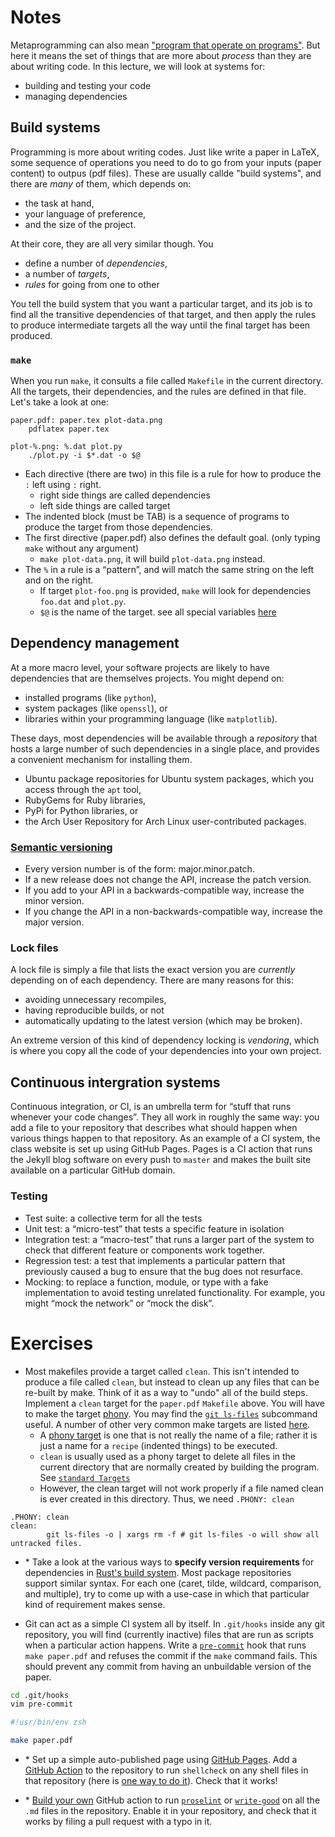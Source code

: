 # Notes
Metaprogramming can also mean ["program that operate on programs"](https://en.wikipedia.org/wiki/Metaprogramming). But here it means the set of things that are more about _process_ than they are about writing code. In this lecture, we will look at systems for:
- building and testing your code
- managing dependencies

## Build systems
Programming is more about writing codes. Just like write a paper in LaTeX, some sequence of operations you need to do to go from your inputs (paper content) to outpus (pdf files). These are usually callde "build systems", and there are _many_ of them, which depends on:
- the task at hand,
- your language of preference,
- and the size of the project.

At their core, they are all very similar though. You
- define a number of _dependencies_,
- a number of _targets_,
- _rules_ for going from one to other

You tell the build system that you want a particular target, and its job is to find all the transitive dependencies of that target, and then apply the rules to produce intermediate targets all the way until the final target has been produced.

### `make`
 When
you run `make`, it consults a file called `Makefile` in the current directory. All the targets, their dependencies, and the rules are defined in that file. Let's take a look at one:

```make
paper.pdf: paper.tex plot-data.png
	pdflatex paper.tex

plot-%.png: %.dat plot.py
	./plot.py -i $*.dat -o $@
```
- Each directive (there are two) in this file is a rule for how to produce the `:` left using `:` right.
  - right side things are called dependencies
  - left side things are called target
- The indented block (must be TAB) is a sequence of programs to produce the target from those dependencies.
- The first directive (paper.pdf) also defines the default goal. (only typing `make` without any argument)
  - `make plot-data.png`, it will build `plot-data.png` instead.
- The `%` in a rule is a “pattern”, and will match the same string on the left and on the right.
  - If target `plot-foo.png` is provided, `make` will look for dependencies `foo.dat` and `plot.py`.
  - `$@` is the name of the target. see all special variables [here](http://www.gnu.org/software/make/manual/html_node/Automatic-Variables.html#Automatic-Variables)

## Dependency management
At a more macro level, your software projects are likely to have dependencies that are themselves projects. You might depend on:
- installed programs (like `python`), 
- system packages (like `openssl`), or 
- libraries within your programming language (like `matplotlib`).

These days, most dependencies will be available through a _repository_ that hosts a large number of such dependencies in a single place, and provides a convenient mechanism for installing them.
- Ubuntu package repositories for Ubuntu system packages, which you access through the `apt` tool, 
- RubyGems for Ruby libraries, 
- PyPi for Python libraries, or 
- the Arch User Repository for Arch Linux user-contributed packages.

### [Semantic versioning](https://semver.org/)
- Every version number is of the form: major.minor.patch.
- If a new release does not change the API, increase the patch version.
- If you add to your API in a backwards-compatible way, increase the minor version.
- If you change the API in a non-backwards-compatible way, increase the major version.

### Lock files
A lock file is simply a file that lists the exact version you are _currently_ depending on of each dependency. There are many reasons for this:
- avoiding unnecessary recompiles,
- having reproducible builds, or not 
- automatically updating to the latest version (which may be broken).

An extreme version of this kind of dependency locking is _vendoring_, which is where you copy all the code of your dependencies into your own project.

## Continuous intergration systems
Continuous integration, or CI, is an umbrella term for “stuff that runs whenever your code changes”. They all work in roughly the same way: you add a file to your repository that describes what should happen when various things happen to that repository. As an example of a CI system, the class website is set up using GitHub Pages. Pages is a CI action that runs the Jekyll blog software on every push to `master` and makes the built site available on a particular GitHub domain.

### Testing
- Test suite: a collective term for all the tests
- Unit test: a “micro-test” that tests a specific feature in isolation
- Integration test: a “macro-test” that runs a larger part of the system to check that different feature or components work together.
- Regression test: a test that implements a particular pattern that previously caused a bug to ensure that the bug does not resurface.
- Mocking: to replace a function, module, or type with a fake implementation to avoid testing unrelated functionality. For example, you might “mock the network” or “mock the disk”.

# Exercises
- Most makefiles provide a target called `clean`. This isn't intended to produce a file called `clean`, but instead to clean up any files that can be re-built by make. Think of it as a way to "undo" all of the build steps. Implement a `clean` target for the `paper.pdf` `Makefile` above. You will have to make the target [phony](https://www.gnu.org/software/make/manual/html_node/Phony-Targets.html). You may find the [`git ls-files`](https://git-scm.com/docs/git-ls-files) subcommand useful. A number of other very common make targets are listed [here](https://www.gnu.org/software/make/manual/html_node/Standard-Targets.html#Standard-Targets).
  - A [phony target](https://www.gnu.org/software/make/manual/html_node/Phony-Targets.html) is one that is not really the name of a file; rather it is just a name for a `recipe` (indented things) to be executed.
  - `clean` is usually used as a phony target to delete all files in the current directory that are normally created by building the program. See [`standard Targets`](https://www.gnu.org/software/make/manual/html_node/Standard-Targets.html#Standard-Targets)
  - However, the clean target will not work properly if a file named clean is ever created in this directory. Thus, we need `.PHONY: clean`
```make
.PHONY: clean
clean:
        git ls-files -o | xargs rm -f # git ls-files -o will show all untracked files.
```
- \* Take a look at the various ways to **specify version requirements** for dependencies in [Rust's build system](https://doc.rust-lang.org/cargo/reference/specifying-dependencies.html). Most package repositories support similar syntax. For each one (caret, tilde, wildcard, comparison, and multiple), try to come up with a use-case in which that particular kind of requirement makes sense.

- Git can act as a simple CI system all by itself. In `.git/hooks` inside any git repository, you will find (currently inactive) files that are run as scripts when a particular action happens. Write a [`pre-commit`](https://git-scm.com/docs/githooks#_pre_commit) hook that runs `make paper.pdf` and refuses the commit if the `make` command fails. This should prevent any commit from having an unbuildable version of the paper.
```bash
cd .git/hooks
vim pre-commit
```
```bash
#!usr/bin/env zsh

make paper.pdf
```
- \* Set up a simple auto-published page using [GitHub Pages](https://pages.github.com/). Add a [GitHub Action](https://github.com/features/actions) to the repository to run `shellcheck` on any shell files in that repository (here is [one way to do it](https://github.com/marketplace/actions/shellcheck)). Check that it works!

- \* [Build your own](https://help.github.com/en/actions/automating-your-workflow-with-github-actions/building-actions) GitHub action to run [`proselint`](http://proselint.com/) or [`write-good`](https://github.com/btford/write-good) on all the `.md` files in the repository. Enable it in your repository, and check that it works by filing a pull request with a typo in it.